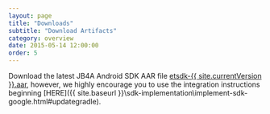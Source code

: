```yaml
---
layout: page
title: "Downloads"
subtitle: "Download Artifacts"
category: overview
date: 2015-05-14 12:00:00
order: 5
---
```

Download the latest JB4A Android SDK AAR file
<a href="https://github.com/ExactTarget/JB4A-SDK-Android/blob/master/JB4A-SDK/etsdk-{{ site.currentVersion }}.aar?raw=true" target="_blank">etsdk-{{ site.currentVersion }}.aar</a>, however, we highly encourage you to use the integration instructions beginning [HERE]({{ site.baseurl }}\sdk-implementation\implement-sdk-google.html#updategradle).

